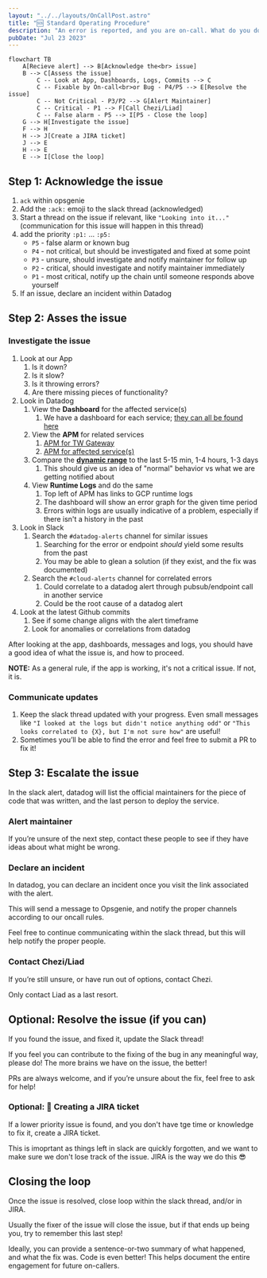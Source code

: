 ```yaml
---
layout: "../../layouts/OnCallPost.astro"
title: "🆘 Standard Operating Procedure"
description: "An error is reported, and you are on-call. What do you do?"
pubDate: "Jul 23 2023"
---
```


```mermaid
flowchart TB
    A[Recieve alert] --> B[Acknowledge the<br> issue]
    B --> C[Assess the issue]
        C -- Look at App, Dashboards, Logs, Commits --> C
        C -- Fixable by On-call<br>or Bug - P4/P5 --> E[Resolve the issue]
        C -- Not Critical - P3/P2 --> G[Alert Maintainer]
        C -- Critical - P1 --> F[Call Chezi/Liad]
        C -- False alarm - P5 --> I[P5 - Close the loop]
    G --> H[Investigate the issue]
    F --> H
    H --> J[Create a JIRA ticket]
    J --> E
    H --> E
    E --> I[Close the loop]
```

## Step 1: Acknowledge the issue

1. `ack` within opsgenie
1. Add the `:ack:` emoji to the slack thread (acknowledged)
1. Start a thread on the issue if relevant, like `"Looking into it..."` (communication for this issue will happen in this thread)
1. add the priority `:p1:` … `:p5:`
    - `P5` - false alarm or known bug
    - `P4` - not critical, but should be investigated and fixed at some point
    - `P3` - unsure, should investigate and notify maintainer for follow up
    - `P2` - critical, should investigate and notify maintainer immediately
    - `P1` - most critical, notify up the chain until someone responds above yourself
1. If an issue, declare an incident within Datadog

## Step 2: Asses the issue

### Investigate the issue

1. Look at our App
    1. Is it down?
    1. Is it slow?
    1. Is it throwing errors?
    1. Are there missing pieces of functionality?
1. Look in Datadog
    1. View the **Dashboard** for the affected service(s)
        1. We have a dashboard for each service; [they can all be found here](https://us5.datadoghq.com/dashboard/lists)
    1. View the **APM** for related services
        1. [APM for TW Gateway](https://us5.datadoghq.com/apm/services/tw-gateway/operations/express.request/resources?env=shofifi&fullscreen_end_ts=1690396913450&fullscreen_paused=false&fullscreen_start_ts=1690393313450&resources=qson%3A%28data%3A%28visible%3A%21t%2Chits%3A%28selected%3Atotal%29%2Cerrors%3A%28selected%3Atotal%29%2Clatency%3A%28selected%3Aavg%29%2CtopN%3Aall%29%2Cversion%3A%210%29&summary=qson%3A%28data%3A%28visible%3A%21t%2Cerrors%3A%28selected%3Aratio%29%2Chits%3A%28selected%3Arate%29%2Clatency%3A%28selected%3Alatency%2Cslot%3A%28agg%3A99%29%2Cdistribution%3A%28isLogScale%3A%21f%29%29%2Csublayer%3A%28slot%3A%28layers%3Aservice%29%2Cselected%3Apercentage%29%29%2Cversion%3A%211%29&topGraphs=latency%3Alatency%2Chits%3Aversion_count%2Cerrors%3Aversion_count%2CbreakdownAs%3Apercentage&start=1690393313450&end=1690396913450&paused=false)
        1. [APM for affected service(s)](https://us5.datadoghq.com/apm/home?env=shofifi)
    1. Compare the [**dynamic range**](https://en.wikipedia.org/wiki/Dynamic_range) to the last 5-15 min, 1-4 hours, 1-3 days
        1. This should give us an idea of "normal" behavior vs what we are getting notified about
    1. View **Runtime Logs** and do the same
        1. Top left of APM has links to GCP runtime logs
        1. The dashboard will show an error graph for the given time period
        1. Errors within logs are usually indicative of a problem, especially if there isn't a history in the past
1. Look in Slack
    1. Search the `#datadog-alerts` channel for similar issues
        1. Searching for the error or endpoint *should* yield some results from the past
        1. You may be able to glean a solution (if they exist, and the fix was documented)
    1. Search the `#cloud-alerts` channel for correlated errors
        1. Could correlate to a datadog alert through pubsub/endpoint call in another service
        1. Could be the root cause of a datadog alert
1. Look at the latest Github commits
    1. See if some change aligns with the alert timeframe
    1. Look for anomalies or correlations from datadog

After looking at the app, dashboards, messages and logs, you should have a good idea of what the issue is, and how to proceed.

**NOTE:** As a general rule, if the app is working, it's not a critical issue. If not, it is.

### Communicate updates

1. Keep the slack thread updated with your progress. Even small messages like `"I looked at the logs but didn't notice anything odd"` or `"This looks correlated to {X}, but I'm not sure how"` are useful!
1. Sometimes you’ll be able to find the error and feel free to submit a PR to fix it!

## Step 3: Escalate the issue

In the slack alert, datadog will list the official maintainers for the piece of code that was written, and the last person to deploy the service. 

### Alert maintainer

If you’re unsure of the next step, contact these people to see if they have ideas about what might be wrong.

### Declare an incident

In datadog, you can declare an incident once you visit the link associated with the alert. 

This will send a message to Opsgenie, and notify the proper channels according to our oncall rules.

Feel free to continue communicating within the slack thread, but this will help notify the proper people.

### Contact Chezi/Liad

If you’re still unsure, or have run out of options, contact Chezi.

Only contact Liad as a last resort.

## Optional: Resolve the issue (if you can)

If you found the issue, and fixed it, update the Slack thread!

If you feel you can contribute to the fixing of the bug in any meaningful way, please do! The more brains we have on the issue, the better!

PRs are always welcome, and if you’re unsure about the fix, feel free to ask for help!

### Optional: 🦖 Creating a JIRA ticket

If a lower priority issue is found, and you don't have tge time or knowledge to fix it, create a JIRA ticket.

This is imoprtant as things left in slack are quickly forgotten, and we want to make sure we don't lose track of the issue. JIRA is the way we do this 😎

## Closing the loop

Once the issue is resolved, close loop within the slack thread, and/or in JIRA.

Usually the fixer of the issue will close the issue, but if that ends up being you, try to remember this last step!

Ideally, you can provide a sentence-or-two summary of what happened, and what the fix was. Code is even better! This helps document the entire engagement for future on-callers.
